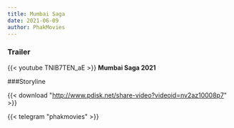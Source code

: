 ```yaml
---
title: Mumbai Saga
date: 2021-06-09
author: PhakMovies
---
```


### Trailer
{{< youtube TNIB7TEN_aE >}}
**Mumbai Saga 2021**

###Storyline

{{< download "http://www.pdisk.net/share-video?videoid=nv2az10008p7" >}}



{{< telegram "phakmovies" >}}